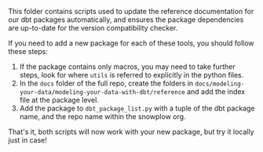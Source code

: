 This folder contains scripts used to update the reference documentation for our dbt packages automatically, and ensures the package dependencies are up-to-date for the version compatibility checker.

If you need to add a new package for each of these tools, you should follow these steps:


1. If the package contains only macros, you may need to take further steps, look for where `utils` is referred to explicitly in the python files.
2. In the `docs` folder of the full repo, create the folders in `docs/modeling-your-data/modeling-your-data-with-dbt/reference` and add the index file at the package level.
3. Add the package to `dbt_package_list.py` with a tuple of the dbt package name, and the repo name within the snowplow org.

That's it, both scripts will now work with your new package, but try it locally just in case!

